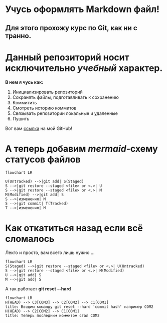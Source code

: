# Учусь оформлять Markdown файл!

## Для этого прохожу курс по Git, как ни с транно.

# Данный репозиторий носит исключительно ***учебный*** характер.

**В нем я чусь как:**
1. Инициализировать репозиторий
2. Сохранять файлы, подготавливать к сохранению
3. Коммитить
4. Смотреть историю коммитов
5. Связывать репозитории локальные и удаленные
6. Пушить

Вот вам [ссылка](https://github.com/IgnatyKhramtsov "Я ссылка)") на мой GitHub!

# А теперь добавим *mermaid*-схему статусов файлов

```mermaid
flowchart LR

U(Untracked) -->|git add| S(Staged)
S -->|git restore --staged <file> or <.>| U
S -->|git restore --staged <file> or <.>| M
M(Modified) -->|git add| S
S -->|изменения| M
S -->|git commit| T(Tracked)
T -->|изменения| M
```

# Как откатиться назад если всё сломалось

Лекго и просто, вам всего лишь нужно ...

```mermaid
flowchart LR
S(Staged) -->|git restore --staged <file> or <.>| U(Untracked)
S -->|git restore --staged <file> or <.>| M(Modified)
U -->|git add| S
M -->|git add| S
```

А так работает **git reset --hard <commit hash>**

```mermaid
flowchart LR
H(HEAD) --> C3[COM3] --> C2[COM2] --> C1[COM1]
title: Вводим команду git reset --hard 'commit hash' например COM2
H(HEAD) --> C2[COM2] --> C1[COM1]
title: Теперь последним коммитом стал COM2
```








